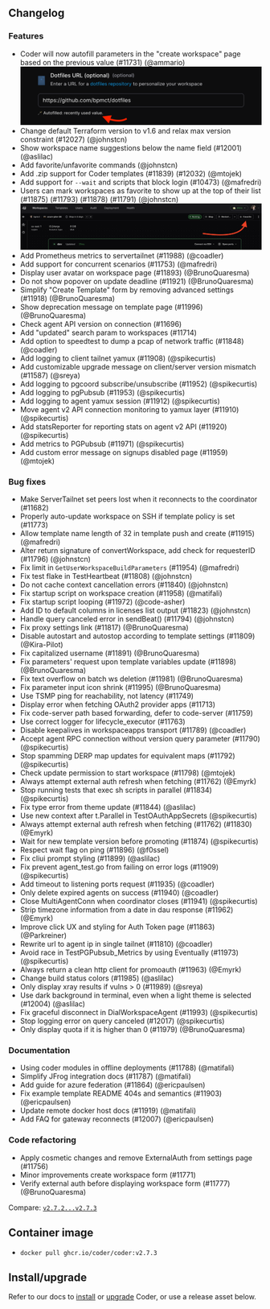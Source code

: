 ## Changelog

### Features

- Coder will now autofill parameters in the "create workspace" page based on the previous value (#11731) (@ammario)
  ![Parameter autofill](./images/parameter-autofill.png)
- Change default Terraform version to v1.6 and relax max version constraint (#12027) (@johnstcn)
- Show workspace name suggestions below the name field (#12001) (@aslilac)
- Add favorite/unfavorite commands (@johnstcn)
- Add .zip support for Coder templates (#11839) (#12032) (@mtojek)
- Add support for `--wait` and scripts that block login (#10473) (@mafredri)
- Users can mark workspaces as favorite to show up at the top of their list (#11875) (#11793) (#11878) (#11791) (@johnstcn)
  ![Favorite workspaces](./images/favorite_workspace.png)
- Add Prometheus metrics to servertailnet (#11988) (@coadler)
- Add support for concurrent scenarios (#11753) (@mafredri)
- Display user avatar on workspace page (#11893) (@BrunoQuaresma)
- Do not show popover on update deadline (#11921) (@BrunoQuaresma)
- Simplify "Create Template" form by removing advanced settings (#11918) (@BrunoQuaresma)
- Show deprecation message on template page (#11996) (@BrunoQuaresma)
- Check agent API version on connection (#11696)
- Add "updated" search param to workspaces (#11714)
- Add option to speedtest to dump a pcap of network traffic (#11848) (@coadler)
- Add logging to client tailnet yamux (#11908) (@spikecurtis)
- Add customizable upgrade message on client/server version mismatch (#11587) (@sreya)
- Add logging to pgcoord subscribe/unsubscribe (#11952) (@spikecurtis)
- Add logging to pgPubsub (#11953) (@spikecurtis)
- Add logging to agent yamux session (#11912) (@spikecurtis)
- Move agent v2 API connection monitoring to yamux layer (#11910) (@spikecurtis)
- Add statsReporter for reporting stats on agent v2 API (#11920) (@spikecurtis)
- Add metrics to PGPubsub (#11971) (@spikecurtis)
- Add custom error message on signups disabled page (#11959) (@mtojek)

### Bug fixes

- Make ServerTailnet set peers lost when it reconnects to the coordinator (#11682)
- Properly auto-update workspace on SSH if template policy is set (#11773)
- Allow template name length of 32 in template push and create (#11915) (@mafredri)
- Alter return signature of convertWorkspace, add check for requesterID (#11796) (@johnstcn)
- Fix limit in `GetUserWorkspaceBuildParameters` (#11954) (@mafredri)
- Fix test flake in TestHeartbeat (#11808) (@johnstcn)
- Do not cache context cancellation errors (#11840) (@johnstcn)
- Fix startup script on workspace creation (#11958) (@matifali)
- Fix startup script looping (#11972) (@code-asher)
- Add ID to default columns in licenses list output (#11823) (@johnstcn)
- Handle query canceled error in sendBeat() (#11794) (@johnstcn)
- Fix proxy settings link (#11817) (@BrunoQuaresma)
- Disable autostart and autostop according to template settings (#11809) (@Kira-Pilot)
- Fix capitalized username (#11891) (@BrunoQuaresma)
- Fix parameters' request upon template variables update (#11898) (@BrunoQuaresma)
- Fix text overflow on batch ws deletion (#11981) (@BrunoQuaresma)
- Fix parameter input icon shrink (#11995) (@BrunoQuaresma)
- Use TSMP ping for reachability, not latency (#11749)
- Display error when fetching OAuth2 provider apps (#11713)
- Fix code-server path based forwarding, defer to code-server (#11759)
- Use correct logger for lifecycle_executor (#11763)
- Disable keepalives in workspaceapps transport (#11789) (@coadler)
- Accept agent RPC connection without version query parameter (#11790) (@spikecurtis)
- Stop spamming DERP map updates for equivalent maps (#11792) (@spikecurtis)
- Check update permission to start workspace (#11798) (@mtojek)
- Always attempt external auth refresh when fetching (#11762) (@Emyrk)
- Stop running tests that exec sh scripts in parallel (#11834) (@spikecurtis)
- Fix type error from theme update (#11844) (@aslilac)
- Use new context after t.Parallel in TestOAuthAppSecrets (@spikecurtis)
- Always attempt external auth refresh when fetching (#11762) (#11830) (@Emyrk)
- Wait for new template version before promoting (#11874) (@spikecurtis)
- Respect wait flag on ping (#11896) (@f0ssel)
- Fix cliui prompt styling (#11899) (@aslilac)
- Fix prevent agent_test.go from failing on error logs (#11909) (@spikecurtis)
- Add timeout to listening ports request (#11935) (@coadler)
- Only delete expired agents on success (#11940) (@coadler)
- Close MultiAgentConn when coordinator closes (#11941) (@spikecurtis)
- Strip timezone information from a date in dau response (#11962) (@Emyrk)
- Improve click UX and styling for Auth Token page (#11863) (@Parkreiner)
- Rewrite url to agent ip in single tailnet (#11810) (@coadler)
- Avoid race in TestPGPubsub_Metrics by using Eventually (#11973) (@spikecurtis)
- Always return a clean http client for promoauth (#11963) (@Emyrk)
- Change build status colors (#11985) (@aslilac)
- Only display xray results if vulns > 0 (#11989) (@sreya)
- Use dark background in terminal, even when a light theme is selected (#12004) (@aslilac)
- Fix graceful disconnect in DialWorkspaceAgent (#11993) (@spikecurtis)
- Stop logging error on query canceled (#12017) (@spikecurtis)
- Only display quota if it is higher than 0 (#11979) (@BrunoQuaresma)

### Documentation

- Using coder modules in offline deployments (#11788) (@matifali)
- Simplify JFrog integration docs (#11787) (@matifali)
- Add guide for azure federation (#11864) (@ericpaulsen)
- Fix example template README 404s and semantics (#11903) (@ericpaulsen)
- Update remote docker host docs (#11919) (@matifali)
- Add FAQ for gateway reconnects (#12007) (@ericpaulsen)

### Code refactoring

- Apply cosmetic changes and remove ExternalAuth from settings page (#11756)
- Minor improvements create workspace form (#11771)
- Verify external auth before displaying workspace form (#11777) (@BrunoQuaresma)

Compare: [`v2.7.2...v2.7.3`](https://github.com/coder/coder/compare/v2.7.2...v2.7.3)

## Container image

- `docker pull ghcr.io/coder/coder:v2.7.3`

## Install/upgrade

Refer to our docs to [install](https://coder.com/docs/install) or [upgrade](https://coder.com/docs/admin/upgrade) Coder, or use a release asset below.
